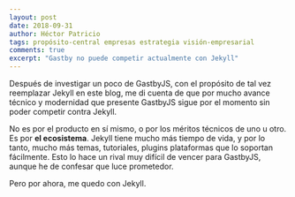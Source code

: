 ```yaml
---
layout: post
date: 2018-09-31
author: Héctor Patricio
tags: propósito-central empresas estrategia visión-empresarial
comments: true
excerpt: "Gastby no puede competir actualmente con Jekyll"
---
```


Después de investigar un poco de GastbyJS, con el propósito de tal vez reemplazar Jekyll
en este blog, me di cuenta de que por mucho avance técnico y modernidad que presente GastbyJS
sigue por el momento sin poder competir contra Jekyll.

No es por el producto en sí mismo, o por los méritos técnicos de uno u otro. Es por **el
ecosistema**. Jekyll tiene mucho más tiempo de vida, y por lo tanto, mucho más temas,
tutoriales, plugins plataformas que lo soportan fácilmente. Esto lo hace un rival muy
difícil de vencer para GastbyJS, aunque he de confesar que luce prometedor.

Pero por ahora, me quedo con Jekyll.